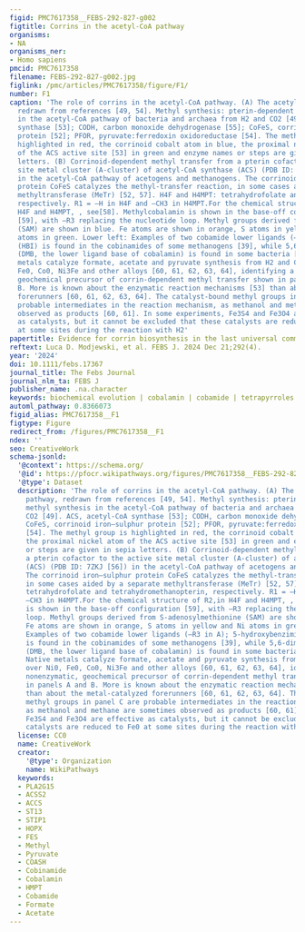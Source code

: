 ```yaml
---
figid: PMC7617358__FEBS-292-827-g002
figtitle: Corrins in the acetyl‐CoA pathway
organisms:
- NA
organisms_ner:
- Homo sapiens
pmcid: PMC7617358
filename: FEBS-292-827-g002.jpg
figlink: /pmc/articles/PMC7617358/figure/F1/
number: F1
caption: 'The role of corrins in the acetyl‐CoA pathway. (A) The acetyl‐CoA pathway,
  redrawn from references [49, 54]. Methyl synthesis: pterin‐dependent methyl synthesis
  in the acetyl‐CoA pathway of bacteria and archaea from H2 and CO2 [49]. ACS, acetyl‐CoA
  synthase [53]; CODH, carbon monoxide dehydrogenase [55]; CoFeS, corrinoid iron–sulphur
  protein [52]; PFOR, pyruvate:ferredoxin oxidoreductase [54]. The methyl group is
  highlighted in red, the corrinoid cobalt atom in blue, the proximal nickel atom
  of the ACS active site [53] in green and enzyme names or steps are given in sepia
  letters. (B) Corrinoid‐dependent methyl transfer from a pterin cofactor to the active
  site metal cluster (A‐cluster) of acetyl‐CoA synthase (ACS) (PDB ID: 7ZKJ [56])
  in the acetyl‐CoA pathway of acetogens and methanogens. The corrinoid iron–sulphur
  protein CoFeS catalyzes the methyl‐transfer reaction, in some cases aided by a separate
  methyltransferase (MeTr) [52, 57]. H4F and H4MPT: tetrahydrofolate and tetrahydromethanopterin,
  respectively. R1 = –H in H4F and –CH3 in H4MPT.For the chemical structure of R2,in
  H4F and H4MPT, , see[58]. Methylcobalamin is shown in the base‐off configuration
  [59], with –R3 replacing the nucleotide loop. Methyl groups derived from S‐adenosylmethionine
  (SAM) are shown in blue. Fe atoms are shown in orange, S atoms in yellow and Ni
  atoms in green. Lower left: Examples of two cobamide lower ligands (–R3 in A); 5‐hydroxybenzimidazole
  (HBI) is found in the cobinamides of some methanogens [39], while 5,6‐dimethylbenzimidazole
  (DMB, the lower ligand base of cobalamin) is found in some bacteria [52]. (C) Native
  metals catalyze formate, acetate and pyruvate synthesis from H2 and CO2 over Ni0,
  Fe0, Co0, Ni3Fe and other alloys [60, 61, 62, 63, 64], identifying a nonenzymatic,
  geochemical precursor of corrin‐dependent methyl transfer shown in panels A and
  B. More is known about the enzymatic reaction mechanisms [53] than about the metal‐catalyzed
  forerunners [60, 61, 62, 63, 64]. The catalyst‐bound methyl groups in panel C are
  probable intermediates in the reaction mechanism, as methanol and methane are sometimes
  observed as products [60, 61]. In some experiments, Fe3S4 and Fe3O4 are effective
  as catalysts, but it cannot be excluded that these catalysts are reduced to Fe0
  at some sites during the reaction with H2'
papertitle: Evidence for corrin biosynthesis in the last universal common ancestor
reftext: Luca D. Modjewski, et al. FEBS J. 2024 Dec 21;292(4).
year: '2024'
doi: 10.1111/febs.17367
journal_title: The Febs Journal
journal_nlm_ta: FEBS J
publisher_name: .na.character
keywords: biochemical evolution | cobalamin | cobamide | tetrapyrroles | vitamin B12
automl_pathway: 0.8366073
figid_alias: PMC7617358__F1
figtype: Figure
redirect_from: /figures/PMC7617358__F1
ndex: ''
seo: CreativeWork
schema-jsonld:
  '@context': https://schema.org/
  '@id': https://pfocr.wikipathways.org/figures/PMC7617358__FEBS-292-827-g002.html
  '@type': Dataset
  description: 'The role of corrins in the acetyl‐CoA pathway. (A) The acetyl‐CoA
    pathway, redrawn from references [49, 54]. Methyl synthesis: pterin‐dependent
    methyl synthesis in the acetyl‐CoA pathway of bacteria and archaea from H2 and
    CO2 [49]. ACS, acetyl‐CoA synthase [53]; CODH, carbon monoxide dehydrogenase [55];
    CoFeS, corrinoid iron–sulphur protein [52]; PFOR, pyruvate:ferredoxin oxidoreductase
    [54]. The methyl group is highlighted in red, the corrinoid cobalt atom in blue,
    the proximal nickel atom of the ACS active site [53] in green and enzyme names
    or steps are given in sepia letters. (B) Corrinoid‐dependent methyl transfer from
    a pterin cofactor to the active site metal cluster (A‐cluster) of acetyl‐CoA synthase
    (ACS) (PDB ID: 7ZKJ [56]) in the acetyl‐CoA pathway of acetogens and methanogens.
    The corrinoid iron–sulphur protein CoFeS catalyzes the methyl‐transfer reaction,
    in some cases aided by a separate methyltransferase (MeTr) [52, 57]. H4F and H4MPT:
    tetrahydrofolate and tetrahydromethanopterin, respectively. R1 = –H in H4F and
    –CH3 in H4MPT.For the chemical structure of R2,in H4F and H4MPT, , see[58]. Methylcobalamin
    is shown in the base‐off configuration [59], with –R3 replacing the nucleotide
    loop. Methyl groups derived from S‐adenosylmethionine (SAM) are shown in blue.
    Fe atoms are shown in orange, S atoms in yellow and Ni atoms in green. Lower left:
    Examples of two cobamide lower ligands (–R3 in A); 5‐hydroxybenzimidazole (HBI)
    is found in the cobinamides of some methanogens [39], while 5,6‐dimethylbenzimidazole
    (DMB, the lower ligand base of cobalamin) is found in some bacteria [52]. (C)
    Native metals catalyze formate, acetate and pyruvate synthesis from H2 and CO2
    over Ni0, Fe0, Co0, Ni3Fe and other alloys [60, 61, 62, 63, 64], identifying a
    nonenzymatic, geochemical precursor of corrin‐dependent methyl transfer shown
    in panels A and B. More is known about the enzymatic reaction mechanisms [53]
    than about the metal‐catalyzed forerunners [60, 61, 62, 63, 64]. The catalyst‐bound
    methyl groups in panel C are probable intermediates in the reaction mechanism,
    as methanol and methane are sometimes observed as products [60, 61]. In some experiments,
    Fe3S4 and Fe3O4 are effective as catalysts, but it cannot be excluded that these
    catalysts are reduced to Fe0 at some sites during the reaction with H2'
  license: CC0
  name: CreativeWork
  creator:
    '@type': Organization
    name: WikiPathways
  keywords:
  - PLA2G15
  - ACSS2
  - ACCS
  - ST13
  - STIP1
  - HOPX
  - FES
  - Methyl
  - Pyruvate
  - COASH
  - Cobinamide
  - Cobalamin
  - HMPT
  - Cobamide
  - Formate
  - Acetate
---
```


